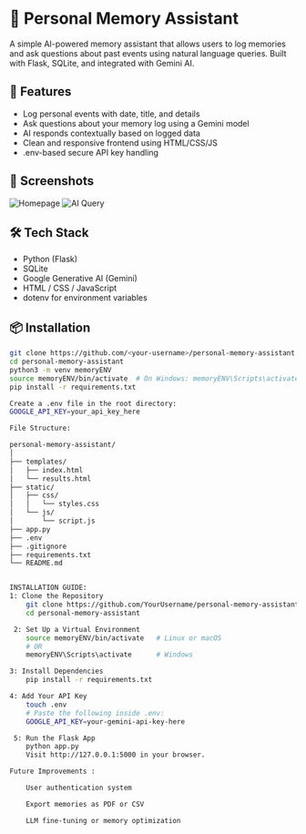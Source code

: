 # 🧠 Personal Memory Assistant

A simple AI-powered memory assistant that allows users to log memories and ask questions about past events using natural language queries. Built with Flask, SQLite, and integrated with Gemini AI.

## 🚀 Features

- Log personal events with date, title, and details
- Ask questions about your memory log using a Gemini model
- AI responds contextually based on logged data
- Clean and responsive frontend using HTML/CSS/JS
- .env-based secure API key handling

## 📸 Screenshots

![Homepage](./static/images/screenshot-home.png)
![AI Query](./static/images/screenshot-query.png)

## 🛠 Tech Stack

- Python (Flask)
- SQLite
- Google Generative AI (Gemini)
- HTML / CSS / JavaScript
- dotenv for environment variables

## 📦 Installation

```bash
git clone https://github.com/<your-username>/personal-memory-assistant.git
cd personal-memory-assistant
python3 -m venv memoryENV
source memoryENV/bin/activate  # On Windows: memoryENV\Scripts\activate
pip install -r requirements.txt

Create a .env file in the root directory:
GOOGLE_API_KEY=your_api_key_here

File Structure:

personal-memory-assistant/
│
├── templates/
│   ├── index.html
│   └── results.html
├── static/
│   ├── css/
│   │   └── styles.css
│   └── js/
│       └── script.js
├── app.py
├── .env
├── .gitignore
├── requirements.txt
└── README.md


INSTALLATION GUIDE:
1: Clone the Repository
    git clone https://github.com/YourUsername/personal-memory-assistant.git
    cd personal-memory-assistant

 2: Set Up a Virtual Environment
    source memoryENV/bin/activate   # Linux or macOS
    # OR
    memoryENV\Scripts\activate      # Windows

3: Install Dependencies
    pip install -r requirements.txt

4: Add Your API Key
    touch .env
    # Paste the following inside .env:
    GOOGLE_API_KEY=your-gemini-api-key-here

 5: Run the Flask App
    python app.py
    Visit http://127.0.0.1:5000 in your browser.

Future Improvements :

    User authentication system

    Export memories as PDF or CSV

    LLM fine-tuning or memory optimization



